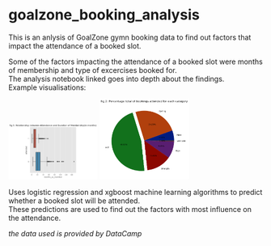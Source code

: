 # goalzone_booking_analysis

This is an anlysis of GoalZone gymn booking data to find out factors that impact the attendance of a booked slot.

Some of the factors impacting the attendance of a booked slot were months of membership and type of excercises booked for. <br>
The analysis notebook linked goes into depth about the findings. <br>
Example visualisations: 

<div display="flex">
  <img src="https://github.com/ElijahWandimi/goalzone_booking_analysis/blob/master/images/box.png" width="35%" height="30%"> <img src="https://github.com/ElijahWandimi/goalzone_booking_analysis/blob/master/images/pie.png" width="35%" height="30%"> 
</div>




Uses logistic regression and xgboost machine learning algorithms to predict whether a booked slot will be attended.<br>
These predictions are used to find out the factors with most influence on the attendance.

*the data used is provided by DataCamp*
